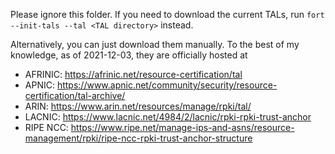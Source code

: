 Please ignore this folder. If you need to download the current TALs, run `fort --init-tals --tal <TAL directory>` instead.

Alternatively, you can just download them manually. To the best of my knowledge, as of 2021-12-03, they are officially hosted at

- AFRINIC: https://afrinic.net/resource-certification/tal
- APNIC: https://www.apnic.net/community/security/resource-certification/tal-archive/
- ARIN: https://www.arin.net/resources/manage/rpki/tal/
- LACNIC: https://www.lacnic.net/4984/2/lacnic/rpki-rpki-trust-anchor
- RIPE NCC: https://www.ripe.net/manage-ips-and-asns/resource-management/rpki/ripe-ncc-rpki-trust-anchor-structure

